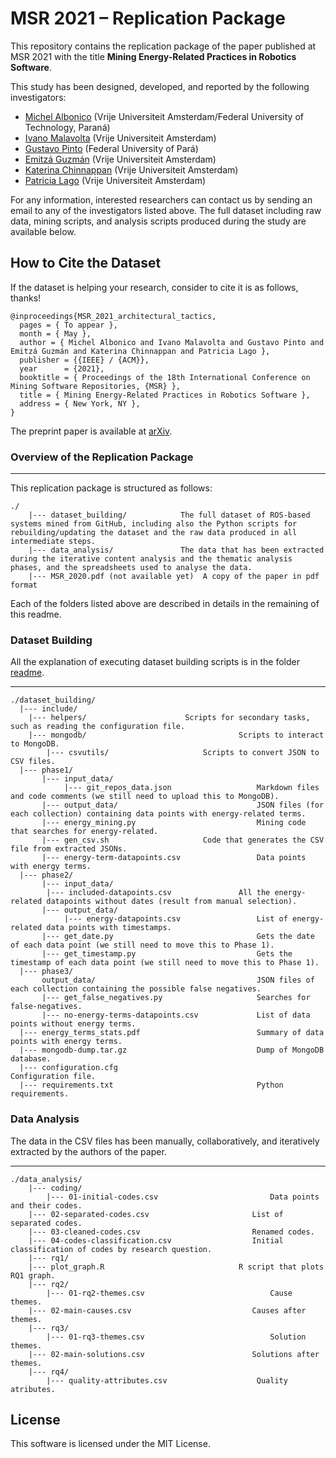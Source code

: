 # MSR 2021 – Replication Package

<!--[![DOI](https://zenodo.org/badge/DOI/10.5281/zenodo.3672050.svg)](https://doi.org/10.5281/zenodo.3672050)-->

This repository contains the replication package of the paper published at MSR 2021 with the title **Mining Energy-Related Practices in Robotics Software**.

This study has been designed, developed, and reported by the following investigators:

- [Michel Albonico](https://michelalbonico.github.io) (Vrije Universiteit Amsterdam/Federal University of Technology, Paraná) 
- [Ivano Malavolta](https://www.ivanomalavolta.com) (Vrije Universiteit Amsterdam)
- [Gustavo Pinto](https://gustavopinto.org/) (Federal University of Pará)
- [Emitzá Guzmán](https://scholar.google.ch/citations?user=cMs97_YAAAAJ&hl=en) (Vrije Universiteit Amsterdam)
- [Katerina Chinnappan](http://katerinachinnppan.com/) (Vrije Universiteit Amsterdam)
- [Patricia Lago](https://www.cs.vu.nl/~patricia/Patricia_Lago/Home.html) (Vrije Universiteit Amsterdam)

For any information, interested researchers can contact us by sending an email to any of the investigators listed above.
The full dataset including raw data, mining scripts, and analysis scripts produced during the study are available below.

## How to Cite the Dataset
If the dataset is helping your research, consider to cite it is as follows, thanks!

```
@inproceedings{MSR_2021_architectural_tactics,
  pages = { To appear },
  month = { May },
  author = { Michel Albonico and Ivano Malavolta and Gustavo Pinto and Emitzá Guzmán and Katerina Chinnappan and Patricia Lago },
  publisher = {{IEEE} / {ACM}},
  year      = {2021},
  booktitle = { Proceedings of the 18th International Conference on Mining Software Repositories, {MSR} },
  title = { Mining Energy-Related Practices in Robotics Software },
  address = { New York, NY },
}
```

The preprint paper is available at [arXiv](https://arxiv.org/abs/2103.13762).

### Overview of the Replication Package
---

This replication package is structured as follows:

```
./
    |--- dataset_building/     		  The full dataset of ROS-based systems mined from GitHub, including also the Python scripts for rebuilding/updating the dataset and the raw data produced in all intermediate steps.
    |--- data_analysis/       		  The data that has been extracted during the iterative content analysis and the thematic analysis phases, and the spreadsheets used to analyse the data.
    |--- MSR_2020.pdf (not available yet)  A copy of the paper in pdf format
```

Each of the folders listed above are described in details in the remaining of this readme.

### Dataset Building

All the explanation of executing dataset building scripts is in the folder [readme](https://github.com/S2-group/msr-2021-green-practices-replication-package/blob/main/dataset_building/README.md).

---
```
./dataset_building/
  |--- include/
  	|--- helpers/				       Scripts for secondary tasks, such as reading the configuration file.
  	|--- mongodb/                                  Scripts to interact to MongoDB.
        |--- csvutils/				       Scripts to convert JSON to CSV files.
  |--- phase1/
       |--- input_data/                                
            |--- git_repos_data.json                   Markdown files and code comments (we still need to upload this to MongoDB).
       |--- output_data/                               JSON files (for each collection) containing data points with energy-related terms.
       |--- energy_mining.py                           Mining code that searches for energy-related.
       |--- gen_csv.sh				       Code that generates the CSV file from extracted JSONs.
       |--- energy-term-datapoints.csv                 Data points with energy terms.
  |--- phase2/
       |--- input_data/
	    |--- included-datapoints.csv               All the energy-related datapoints without dates (result from manual selection).
       |--- output_data/
            |--- energy-datapoints.csv                 List of energy-related data points with timestamps.
       |--- get_date.py	                               Gets the date of each data point (we still need to move this to Phase 1).
       |--- get_timestamp.py                           Gets the timestamp of each data point (we still need to move this to Phase 1).
  |--- phase3/
       output_data/                                    JSON files of each collection containing the possible false negatives.
       |--- get_false_negatives.py                     Searches for false-negatives.
       |--- no-energy-terms-datapoints.csv             List of data points without energy terms.
  |--- energy_terms_stats.pdf                          Summary of data points with energy terms.
  |--- mongodb-dump.tar.gz                             Dump of MongoDB database.
  |--- configuration.cfg                                  Configuration file.
  |--- requirements.txt                                Python requirements.
```

### Data Analysis

The data in the CSV files has been manually, collaboratively, and iteratively extracted by the authors of the paper. 

---
```
./data_analysis/
    |--- coding/
        |--- 01-initial-codes.csv                         Data points and their codes.
	|--- 02-separated-codes.csv                       List of separated codes.
	|--- 03-cleaned-codes.csv                         Renamed codes.
	|--- 04-codes-classification.csv                  Initial classification of codes by research question.
    |--- rq1/
	|--- plot_graph.R                              R script that plots RQ1 graph.
    |--- rq2/
        |--- 01-rq2-themes.csv                            Cause themes.               
	|--- 02-main-causes.csv                           Causes after themes.
    |--- rq3/
        |--- 01-rq3-themes.csv                            Solution themes.
	|--- 02-main-solutions.csv                        Solutions after themes.
    |--- rq4/
    	|--- quality-attributes.csv                    Quality atributes.
```

## License

This software is licensed under the MIT License.
